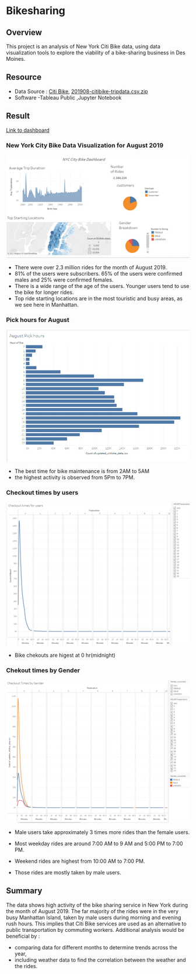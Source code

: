 # Bikesharing

## Overview 
This project is an analysis of New York Citi Bike data, using data visualization tools to explore the viability of a bike-sharing business in Des Moines.
## Resource 
* Data Source : [Citi Bike](https://ride.citibikenyc.com/system-data), [201908-citibike-tripdata.csv.zip](https://s3.amazonaws.com/tripdata/201908-citibike-tripdata.csv.zip) 
* Software -Tableau Public ,Jupyter Notebook 

## Result 
[Link to dashboard](https://public.tableau.com/views/Bikeride_dashboard1/NYCCitiBike?:language=en-US&publish=yes&:display_count=n&:origin=viz_share_link)

### New York City Bike Data Visualization for August 2019

![image](https://github.com/maryamt95/Bikesharing/blob/main/nyc%20city%20bike%20dashboard.png)


* There were over 2.3 million rides for the month of August 2019.
* 81% of the users were subscribers. 65% of the users were confirmed males and 25% were confirmed females.
* There is a wide range of the age of the users. Younger users tend to use the bike for longer rides.
* Top ride starting locations are in the most touristic and busy areas, as we see here in Manhattan.

### Pick hours for August 

![image](https://github.com/maryamt95/Bikesharing/blob/main/pick%20hours.png)

* The best time for bike maintenance is from 2AM to 5AM
* the highest activity is observed from 5Pm to 7PM.

### Checkout times by users 
![image](https://github.com/maryamt95/Bikesharing/blob/main/check%20ut%20time%20for%20users.png)
* Bike chekouts are higest at 0 hr(midnight)

### Chekout times by Gender 
![image](https://github.com/maryamt95/Bikesharing/blob/main/checkout%20time%20by%20gender.png)
* Male users take approximately 3 times more rides than the female users.




* Most weekday rides are around 7:00 AM to 9 AM and 5:00 PM to 7:00 PM.
* Weekend rides are highest from 10:00 AM to 7:00 PM.
* Those rides are mostly taken by male users.
## Summary
The data shows high activity of the bike sharing service in New York during the month of August 2019.
The far majority of the rides were in the very busy Manhattan Island, taken by male users during morning and evening rush hours. This implies that Citi Bike services are used as an alternative to public transportation by commuting workers.
Additional analysis would be beneficial by :

* comparing data for different months to determine trends across the year,
* including weather data to find the correlation between the weather and the rides.
